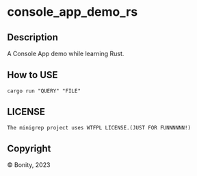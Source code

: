 # console_app_demo_rs
## Description
A Console App demo while learning Rust.

## How to USE
`cargo run "QUERY" "FILE"`

## LICENSE
`The minigrep project uses WTFPL LICENSE.(JUST FOR FUNNNNNN!)`

## Copyright
© Bonity, 2023